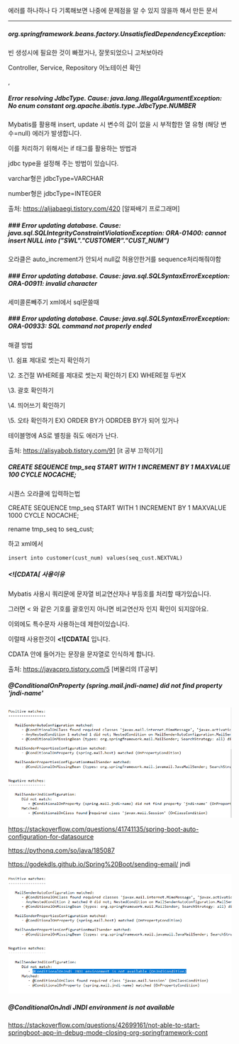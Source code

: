 에러를 하나하나 다 기록해보면 나중에 문제점을 알 수 있지 않을까 해서 만든 문서

<hr>



##### org.springframework.beans.factory.UnsatisfiedDependencyException:

빈 생성시에 필요한 것이 빠졌거나, 잘못되었으니 고쳐보아라

Controller, Service, Repository 어노테이션 확인

,







##### Error resolving JdbcType. Cause: java.lang.IllegalArgumentException: No enum constant org.apache.ibatis.type.JdbcType.NUMBER

Mybatis를 활용해 insert, update 시 변수의 값이 없을 시 부적합한 열 유형 (해당 변수=null) 에러가 발생합니다.

이를 처리하기 위해서는 if 태그를 활용하는 방법과

jdbc type을 설정해 주는 방법이 있습니다.

varchar형은 jdbcType=VARCHAR

number형은 jdbcType=INTEGER

출처: https://aljjabaegi.tistory.com/420 [알짜배기 프로그래머]



##### ### Error updating database.  Cause: java.sql.SQLIntegrityConstraintViolationException: ORA-01400: cannot insert NULL into ("SWL"."CUSTOMER"."CUST_NUM")

오라클은 auto_increment가 안되서 null값 허용안한거를 sequence처리해줘야함





##### ### Error updating database.  Cause: java.sql.SQLSyntaxErrorException: ORA-00911: invalid character

세미콜론빼주기 xml에서 sql문쓸때



##### ### Error updating database.  Cause: java.sql.SQLSyntaxErrorException: ORA-00933: SQL command not properly ended

해결 방법

\1. 쉼표 제대로 썻는지 확인하기

\2. 조건절 WHERE를 제대로 썻는지 확인하기 EX) WHERE절 두번X

\3. 괄호 확인하기

\4. 띄어쓰기 확인하기

\5. 오타 확인하기 EX) ORDER BY가 ODRDEB BY가 되어 있거나

테이블명에 AS로 별칭을 줘도 에러가 난다.

출처: https://alisyabob.tistory.com/91 [it 공부 끄적이기]

##### **CREATE SEQUENCE tmp_seq START WITH 1 INCREMENT BY 1 MAXVALUE 100 CYCLE NOCACHE;**

시퀀스 오라클에 입력하는법

CREATE SEQUENCE tmp_seq START WITH 1 INCREMENT BY 1 MAXVALUE 1000 CYCLE NOCACHE;

rename tmp_seq to seq_cust;

하고 xml에서

  	insert into customer(cust_num) values(seq_cust.NEXTVAL)





##### <![CDATA[ 사용이유

Mybatis 사용시 쿼리문에 문자열 비교연산자나 부등호를 처리할 때가있습니다.

그러면 < 와 같은 기호를 괄호인지 아니면 비교연산자 인지 확인이 되지않아요.

이외에도 특수문자 사용하는데 제한이있습니다.

이럴때 사용한것이 **<![CDATA[**  입니다.

CDATA 안에 들어가는 문장을 문자열로 인식하게 합니다.

출처: https://javacpro.tistory.com/5 [버물리의 IT공부]





##### @ConditionalOnProperty (spring.mail.jndi-name) did not find property 'jndi-name'

![image-20210804220330201](ERRORZIP.assets/image-20210804220330201.png)

https://stackoverflow.com/questions/41741135/spring-boot-auto-configuration-for-datasource

https://pythonq.com/so/java/185087

https://godekdls.github.io/Spring%20Boot/sending-email/ jndi

![image-20210804225557766](ERRORZIP.assets/image-20210804225557766.png)



#####  @ConditionalOnJndi JNDI environment is not available 

https://stackoverflow.com/questions/42699161/not-able-to-start-springboot-app-in-debug-mode-closing-org-springframework-cont